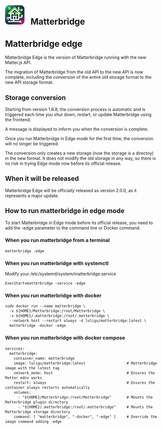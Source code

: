 # <img src="https://github.com/Luligu/matterbridge/blob/main/frontend/public/matterbridge%2064x64.png" alt="Matterbridge Logo" width="64px" height="64px">&nbsp;&nbsp;&nbsp;Matterbridge

# Matterbridge edge

Matterbridge Edge is the version of Matterbridge running with the new Matter.js API.

The migration of Matterbridge from the old API to the new API is now complete, including the conversion of the entire old storage format to the new API storage format.

## Storage conversion

Starting from version 1.6.8, the conversion process is automatic and is triggered each time you shut down, restart, or update Matterbridge using the frontend.

A message is displayed to inform you when the conversion is complete.

Once you run Matterbridge in Edge mode for the first time, the conversion will no longer be triggered.

The conversion only creates a new storage (now the storage is a directoy) in the new format. It does not modify the old storage in any way, so there is no risk in trying Edge mode now before its official release.

## When it will be released

Matterbridge Edge will be officially released as version 2.0.0, as it represents a major update.

## How to run matterbridge in edge mode 

To start Matterbridge in Edge mode before its official release, you need to add the -edge parameter to the command line or Docker command.

### When you run matterbridge from a terminal

```
matterbridge -edge
```

### When you run matterbridge with systemctl

Modify your /etc/systemd/system/matterbridge.service

```
ExecStart=matterbridge -service -edge
```

### When you run matterbridge with docker

```
sudo docker run --name matterbridge \
  -v ${HOME}/Matterbridge:/root/Matterbridge \
  -v ${HOME}/.matterbridge:/root/.matterbridge \
  --network host --restart always -d luligu/matterbridge:latest \
  matterbridge -docker -edge
```

### When you run matterbridge with docker compose

```
services:
  matterbridge:
    container_name: matterbridge
    image: luligu/matterbridge:latest                   # Matterbridge image with the latest tag
    network_mode: host                                  # Ensures the Matter mdns works
    restart: always                                     # Ensures the container always restarts automatically
    volumes:
      - "${HOME}/Matterbridge:/root/Matterbridge"       # Mounts the Matterbridge plugin directory
      - "${HOME}/.matterbridge:/root/.matterbridge"     # Mounts the Matterbridge storage directory
    command: [ "matterbridge", "-docker", "-edge" ]     # Override the image command adding -edge
```